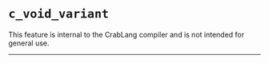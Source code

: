 # `c_void_variant`

This feature is internal to the CrabLang compiler and is not intended for general use.

------------------------
